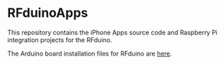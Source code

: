# RFduinoApps

This repository contains the iPhone Apps source code and Raspberry Pi integration projects for the RFduino.

The Arduino board installation files for RFduino are [here](http://github/RFduino/RFduino).
